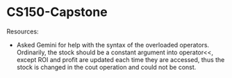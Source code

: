 # CS150-Capstone

Resources:
* Asked Gemini for help with the syntax of the overloaded operators. Ordinarily, the stock should be a constant argument into operator<<, except ROI and profit are updated each time they are accessed, thus the stock is changed in the cout operation and could not be const.


